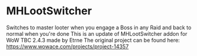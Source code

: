 # MHLootSwitcher
  
Switches to master looter when you engage a Boss in any Raid and back to normal when you're done
  This is an update of MHLootSwitcher addon for WoW TBC 2.4.3 made by Etrne
  The original project can be found here: https://www.wowace.com/projects/project-14357